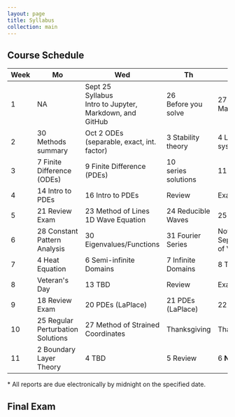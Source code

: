 ```yaml
---
layout: page
title: Syllabus
collection: main
---
```


## Course Schedule

| Week | Mo     | Wed    | Th     | Fr     | Homework |
| ---- | ------------- | ------------- | ------------- | ------------- | ------------ |
| 1    | NA            | Sept 25 <br> Syllabus <br> Intro to Jupyter, <br> Markdown, and GitHub      | 26 <br> Before you solve | 27 <br> Matrices | HW 1 |
| 2    | 30 <br> Methods summary | Oct 2 ODEs <br> (separable, exact, int. factor) | 3 Stability theory  | 4 Linear systems | HW 2 |
| 3    | 7 Finite Difference <br> (ODEs) | 9 Finite Difference <br> (PDEs) | 10 <br> series solutions | 11 TBD | HW 3 |
| 4    | 14 Intro to PDEs | 16 Intro to PDEs | Review      | Exam 1       | HW 4 |
| 5    | 21 Review Exam | 23 Method of Lines <br> 1D Wave Equation | 24 Reducible Waves | 25 Shocks | HW 5 |
| 6    | 28 Constant Pattern Analysis | 30 Eigenvalues/Functions | 31 Fourier Series | Nov 1 Separation of Variables | HW 6 |
| 7    | 4 Heat Equation | 6 Semi-infinite Domains | 7 Infinite Domains | 8 TBD      | HW 7 |
| 8    | Veteran's Day       | 13 TBD      | Review       | Exam 2       | HW 8 |
| 9    | 18 Review Exam | 20 PDEs (LaPlace) | 21 PDEs (LaPlace) | 22 TBD      | HW 9 |
| 10   | 25 Regular Perturbation Solutions | 27 Method of Strained Coordinates | Thanksgiving | Thanksgiving | HW 10 |
| 11   | 2 Boundary Layer Theory | 4 TBD | 5 Review | 6 **No Class** | HW 11 |

\* All reports are due electronically by midnight on the specified date.

## Final Exam
